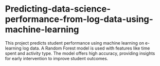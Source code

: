 # Predicting-data-science-performance-from-log-data-using-machine-learning
This project predicts student performance using machine learning on e-learning log data. A Random Forest model is used with features like time spent and activity type. The model offers high accuracy, providing insights for early intervention to improve student outcomes.
